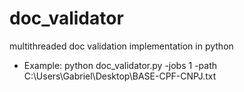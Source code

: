 # doc_validator

multithreaded doc validation implementation in python

* Example: python doc_validator.py -jobs 1 -path C:\Users\Gabriel\Desktop\BASE-CPF-CNPJ.txt